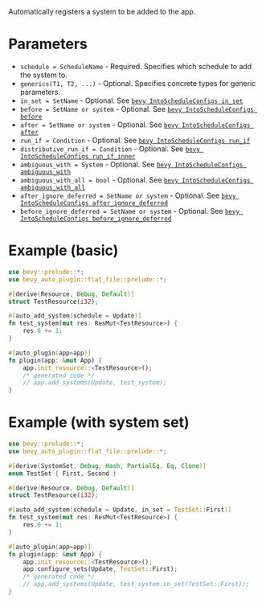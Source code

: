 Automatically registers a system to be added to the app.

# Parameters
- `schedule = ScheduleName` - Required. Specifies which schedule to add the system to.
- `generics(T1, T2, ...)` - Optional. Specifies concrete types for generic parameters.
- `in_set = SetName` - Optional. See [`bevy IntoScheduleConfigs in_set`](https://docs.rs/bevy/0.16.1/bevy/prelude/trait.IntoScheduleConfigs.html#method.in_set)
- `before = SetName or system` - Optional. See [`bevy IntoScheduleConfigs before`](https://docs.rs/bevy/0.16.1/bevy/prelude/trait.IntoScheduleConfigs.html#method.before)
- `after = SetName or system` - Optional. See [`bevy IntoScheduleConfigs after`](https://docs.rs/bevy/0.16.1/bevy/prelude/trait.IntoScheduleConfigs.html#method.after)
- `run_if = Condition` - Optional. See [`bevy IntoScheduleConfigs run_if`](https://docs.rs/bevy/0.16.1/bevy/prelude/trait.IntoScheduleConfigs.html#method.run_if)
- `distributive_run_if = Condition` - Optional. See [`bevy IntoScheduleConfigs run_if_inner`](https://docs.rs/bevy/0.16.1/bevy/prelude/trait.IntoScheduleConfigs.html#method.run_if_inner)
- `ambiguous_with = System` - Optional. See [`bevy IntoScheduleConfigs ambiguous_with`](https://docs.rs/bevy/0.16.1/bevy/prelude/trait.IntoScheduleConfigs.html#method.ambiguous_with)
- `ambiguous_with_all = bool` - Optional. See [`bevy IntoScheduleConfigs ambiguous_with_all`](https://docs.rs/bevy/0.16.1/bevy/prelude/trait.IntoScheduleConfigs.html#method.ambiguous_with_all)
- `after_ignore_deferred = SetName or system` - Optional. See [`bevy IntoScheduleConfigs after_ignore_deferred`](https://docs.rs/bevy/0.16.1/bevy/prelude/trait.IntoScheduleConfigs.html#method.after_ignore_deferred)
- `before_ignore_deferred = SetName or system` - Optional. See [`bevy IntoScheduleConfigs before_ignore_deferred`](https://docs.rs/bevy/0.16.1/bevy/prelude/trait.IntoScheduleConfigs.html#method.before_ignore_deferred)

# Example (basic)
```rust
use bevy::prelude::*;
use bevy_auto_plugin::flat_file::prelude::*;

#[derive(Resource, Debug, Default)]
struct TestResource(i32);

#[auto_add_system(schedule = Update)]
fn test_system(mut res: ResMut<TestResource>) {
    res.0 += 1;
}

#[auto_plugin(app=app)]
fn plugin(app: &mut App) {
    app.init_resource::<TestResource>();
    /* generated code */
    // app.add_systems(Update, test_system);
}
```

# Example (with system set)
```rust
use bevy::prelude::*;
use bevy_auto_plugin::flat_file::prelude::*;

#[derive(SystemSet, Debug, Hash, PartialEq, Eq, Clone)]
enum TestSet { First, Second }

#[derive(Resource, Debug, Default)]
struct TestResource(i32);

#[auto_add_system(schedule = Update, in_set = TestSet::First)]
fn test_system(mut res: ResMut<TestResource>) {
    res.0 += 1;
}

#[auto_plugin(app=app)]
fn plugin(app: &mut App) {
    app.init_resource::<TestResource>();
    app.configure_sets(Update, TestSet::First);
    /* generated code */
    // app.add_systems(Update, test_system.in_set(TestSet::First));
}
```